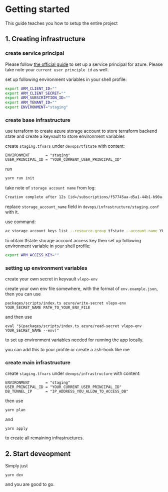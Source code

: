 # Getting started

This guide teaches you how to setup the entire project

## 1. Creating infrastructure

### create service principal

Please follow [the official guide](https://registry.terraform.io/providers/hashicorp/azurerm/latest/docs/guides/service_principal_client_secret)
to set up a service principal for azure.
Please take note your `current user principle id` as well.

set up following environment variables in your shell profile:

```bash
export ARM_CLIENT_ID=""
export ARM_CLIENT_SECRET=""
export ARM_SUBSCRIPTION_ID=""
export ARM_TENANT_ID=""
export ENVIRONMENT="staging"
```

### create base infrastructure

use terraform to create azure storage account to store terraform backend state
and create a keyvault to store environment variables

create `staging.tfvars` under `devops/tfstate` with content:

```
ENVIRONMENT       = "staging"
USER_PRINCIPAL_ID = "YOUR_CURRENT_USER_PRINCIPAL_ID"
```

run

```bash
yarn run init
```

take note of `storage account name` from log:

```bash
Creation complete after 12s [id=/subscriptions/f57745aa-d5a1-44b1-b90a-628c840243fa/resourceGroups/tfstate/providers/Microsoft.Storage/storageAccounts/<YOUR_STORAGE_ACCOUNT_NAME>]
```

replace `storage_account_name` field in `devops/infrastructure/staging.conf` with it.

use command:

```bash
az storage account keys list --resource-group tfstate --account-name YOUR_STORAGE_ACCOUNT_NAME --query '[0].value' -o tsv
```

to obtain tfstate storage account access key
then set up following environment variable in your shell profile:

```bash
export ARM_ACCESS_KEY=""
```

### setting up environment variables

create your own secret in keyvault `vlepo-env`

create your own env file somewhere, with the format of `env.example.json`, then you can use

```
packages/scripts/index.ts azure/write-secret vlepo-env YOUR_SECRET_NAME PATH_TO_YOUR_ENV_FILE
```

and then use

```
eval "$(packages/scripts/index.ts azure/read-secret vlepo-env YOUR_SECRET_NAME --env)"
```

to set up environment variables needed for running the app locally.

you can add this to your profile or create a zsh-hook like me

### create main infrastructure

create `staging.tfvars` under `devops/infrastructure` with content:

```
ENVIRONMENT       = "staging"
USER_PRINCIPAL_ID = "YOUR_CURRENT_USER_PRINCIPAL_ID"
DB_TUNNEL_IP      = "IP_ADDRESS_YOU_ALLOW_TO_ACCESS_DB"
```

then use

```
yarn plan
```

and

```
yarn apply
```

to create all remaining infrastructures.

## 2. Start deveopment

Simply just

```
yarn dev
```

and you are good to go.

